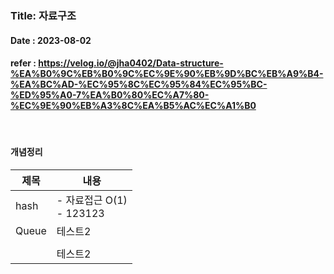 ### Title: 자료구조
#### Date : 2023-08-02 
#### refer : https://velog.io/@jha0402/Data-structure-%EA%B0%9C%EB%B0%9C%EC%9E%90%EB%9D%BC%EB%A9%B4-%EA%BC%AD-%EC%95%8C%EC%95%84%EC%95%BC-%ED%95%A0-7%EA%B0%80%EC%A7%80-%EC%9E%90%EB%A3%8C%EA%B5%AC%EC%A1%B0  
</br>  

#### 개념정리
| 제목   | 내용                         |
|------|----------------------------|
| hash | - 자료접근 O(1) <br/> - 123123 |
| Queue | 테스트2                       |
|      |                            |
|      | 테스트2                       |

